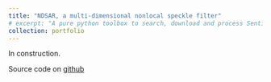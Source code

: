 ```yaml
---
title: "NDSAR, a multi-dimensional nonlocal speckle filter"
# excerpt: "A pure python toolbox to search, download and process Sentinel-1 InSAR pairs, Sentinel-2 tiles and Digital Elevation Models.<br/><img src='/images/eo-tools-vignette.png' width='600'>"
collection: portfolio
---
```


In construction.

Source code on [github](https://github.com/odhondt/ndsar)
